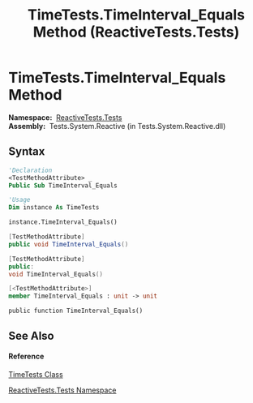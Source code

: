﻿---
title: TimeTests.TimeInterval_Equals Method  (ReactiveTests.Tests)
TOCTitle: TimeInterval_Equals Method
ms:assetid: M:ReactiveTests.Tests.TimeTests.TimeInterval_Equals
ms:mtpsurl: https://msdn.microsoft.com/en-us/library/reactivetests.tests.timetests.timeinterval_equals(v=VS.103)
ms:contentKeyID: 36619335
ms.date: 06/28/2011
mtps_version: v=VS.103
f1_keywords:
- ReactiveTests.Tests.TimeTests.TimeInterval_Equals
dev_langs:
- CSharp
- JScript
- VB
- FSharp
- c++
---

# TimeTests.TimeInterval\_Equals Method

**Namespace:**  [ReactiveTests.Tests](hh289046\(v=vs.103\).md)  
**Assembly:**  Tests.System.Reactive (in Tests.System.Reactive.dll)

## Syntax

``` vb
'Declaration
<TestMethodAttribute> _
Public Sub TimeInterval_Equals
```

``` vb
'Usage
Dim instance As TimeTests

instance.TimeInterval_Equals()
```

``` csharp
[TestMethodAttribute]
public void TimeInterval_Equals()
```

``` c++
[TestMethodAttribute]
public:
void TimeInterval_Equals()
```

``` fsharp
[<TestMethodAttribute>]
member TimeInterval_Equals : unit -> unit 
```

``` jscript
public function TimeInterval_Equals()
```

## See Also

#### Reference

[TimeTests Class](hh303701\(v=vs.103\).md)

[ReactiveTests.Tests Namespace](hh289046\(v=vs.103\).md)

